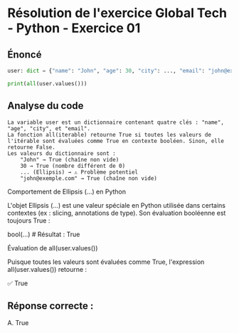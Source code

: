 # Résolution de l'exercice Global Tech - Python - Exercice 01

## Énoncé

```python
user: dict = {"name": "John", "age": 30, "city": ..., "email": "john@exemple.com"}

print(all(user.values()))
```

## Analyse du code

    La variable user est un dictionnaire contenant quatre clés : "name", "age", "city", et "email".
    La fonction all(iterable) retourne True si toutes les valeurs de l'itérable sont évaluées comme True en contexte booléen. Sinon, elle retourne False.
    Les valeurs du dictionnaire sont :
        "John" → True (chaîne non vide)
        30 → True (nombre différent de 0)
        ... (Ellipsis) → ⚠️ Problème potentiel
        "john@exemple.com" → True (chaîne non vide)

Comportement de Ellipsis (...) en Python

L'objet Ellipsis (...) est une valeur spéciale en Python utilisée dans certains contextes (ex : slicing, annotations de type).
Son évaluation booléenne est toujours True :

bool(...)  # Résultat : True

Évaluation de all(user.values())

Puisque toutes les valeurs sont évaluées comme True, l'expression all(user.values()) retourne :

✅ True
## Réponse correcte :

A. True
